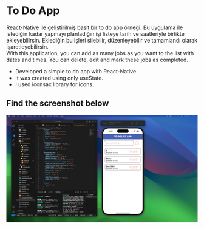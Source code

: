 

# To Do App

React-Native ile geliştirilmiş basit bir to do app örneği.
Bu uygulama ile istediğin kadar yapmayı planladığın işi listeye tarih ve saatleriyle birlikte ekleyebilirsin. 
Eklediğin bu işleri silebilir, düzenleyebilir ve tamamlandı olarak işaretleyebilirsin. 
<br/>
With this application, you can add as many jobs as you want to the list with dates and times. 
You can delete, edit and mark these jobs as completed.
<br/>

- Developed a simple to do app with React-Native.
- It was created using only useState.
- I used iconsax library for icons.


## Find the screenshot below

![todoApp.png](./todoApp.png)



